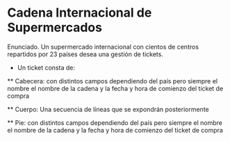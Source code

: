 # Cadena Internacional de Supermercados

 Enunciado. Un supermercado internacional con cientos de centros repartidos por 23 países desea una gestión de tickets.

* Un ticket consta de:

**  Cabecera: con distintos campos dependiendo del país pero siempre el nombre el nombre de la cadena y la fecha y hora 
de comienzo del ticket de compra

**  Cuerpo:  Una secuencia de líneas que se expondrán posteriormente

**  Pie: con distintos campos dependiendo del país pero siempre el nombre el nombre de la cadena y la fecha y hora de 
comienzo del ticket de compra






